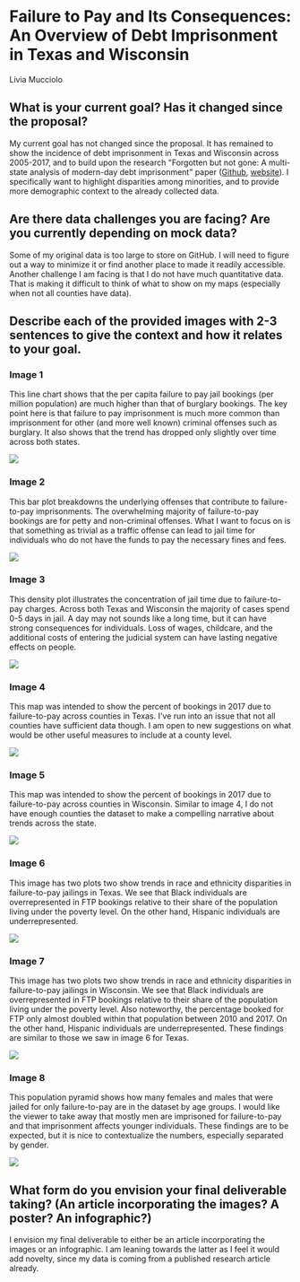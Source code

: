 # Failure to Pay and Its Consequences: An Overview of Debt Imprisonment in Texas and Wisconsin

Livia Mucciolo

## What is your current goal? Has it changed since the proposal?
My current goal has not changed since the proposal. It has remained to show the 
incidence of debt imprisonment in Texas and Wisconsin across 2005-2017, and 
to build upon the research "Forgotten but not gone: A multi-state analysis of 
modern-day debt imprisonment" paper ([Github](https://github.com/stanford-policylab/debt),
[website](https://policylab.hks.harvard.edu/debtors-prisons/)). I specifically
want to highlight disparities among minorities, and to provide more demographic
context to the already collected data.

## Are there data challenges you are facing? Are you currently depending on mock data?
Some of my original data is too large to store on GitHub. I will need to figure out a way to minimize it or
find another place to made it readily accessible. Another challenge I am facing is that I do not 
have much quantitative data. That is making it difficult to think of what to show
on my maps (especially when not all counties have data).

## Describe each of the provided images with 2-3 sentences to give the context and how it relates to your goal.

### Image 1

This line chart shows that the per capita failure to pay jail bookings (per million
population) are much higher than that of burglary bookings. The key point here is
that failure to pay imprisonment is much more common than imprisonment for other
(and more well known) criminal offenses such as burglary. It also shows that the
trend has dropped only slightly over time across both states. 

![](fig1.png)

### Image 2

This bar plot breakdowns the underlying offenses that contribute to failure-to-pay
imprisonments. The overwhelming majority of failure-to-pay bookings are for 
petty and non-criminal offenses. What I want to focus on is that something as 
trivial as a traffic offense can lead to jail time for individuals who do not
have the funds to pay the necessary fines and fees. 

![](fig2.png)

### Image 3

This density plot illustrates the concentration of jail time due to failure-to-pay
charges. Across both Texas and Wisconsin the majority of cases spend 0-5 days in 
jail. A day may not sounds like a long time, but it can have strong consequences for
individuals. Loss of wages, childcare, and the additional costs of entering the 
judicial system can have lasting negative effects on people.

![](fig3.png)

### Image 4

This map was intended to show the percent of bookings in 2017 due to failure-to-pay
across counties in Texas. I've run into an issue that not all counties have sufficient
data though. I am open to new suggestions on what would be other useful measures
to include at a county level. 

![](fig4.png)

### Image 5

This map was intended to show the percent of bookings in 2017 due to failure-to-pay
across counties in Wisconsin. Similar to image 4, I do not have enough counties
the dataset to make a compelling narrative about trends across the state.

![](fig5.png)

### Image 6

This image has two plots two show trends in race and ethnicity disparities in 
failure-to-pay jailings in Texas. We see that Black individuals are overrepresented
in FTP bookings relative to their share of the population living under the poverty
level. On the other hand, Hispanic individuals are underrepresented.


![](fig6.png)

### Image 7

This image has two plots two show trends in race and ethnicity disparities in 
failure-to-pay jailings in Wisconsin. We see that Black individuals are overrepresented
in FTP bookings relative to their share of the population living under the poverty
level. Also noteworthy, the percentage booked for FTP only almost doubled
within that population between 2010 and 2017. On the other hand, Hispanic 
individuals are underrepresented. These findings are similar to those we saw in 
image 6 for Texas.

![](fig7.png)

### Image 8

This population pyramid shows how many females and males that were jailed for only
failure-to-pay are in the dataset by age groups. I would like the viewer to take
away that mostly men are imprisoned for failure-to-pay and that imprisonment affects
younger individuals. These findings are to be expected, but it is nice to contextualize
the numbers, especially separated by gender.

![](fig8.png)

## What form do you envision your final deliverable taking? (An article incorporating the images? A poster? An infographic?)
I envision my final deliverable to either be an article incorporating the images or an infographic. I am leaning towards the latter as I feel it would add novelty, since my data is coming from a published research article already.
